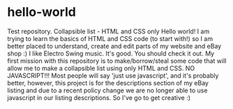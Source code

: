 # hello-world
Test repository. Collapsible list - HTML and CSS only
Hello world! I am trying to learn the basics of HTML and CSS code (to start with!) so I am better placed to understand, create and edit parts of my website and eBay shop :)
I like Electro Swing music. It's good. You should check it out.
My first mission with this repository is to make/borrow/steal some code that will allow me to make a collapsible list using only HTML and CSS. NO JAVASCRIPT!!! Most people will say 'just use javascript', and it's probably better, however, this project is for the descriptions section of my eBay listing and due to a recent policy change we are no longer able to use javascript in our listing descriptions. So I've go to get creative :)
